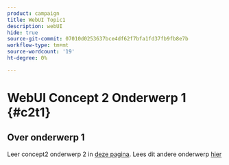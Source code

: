```yaml
---
product: campaign
title: WebUI Topic1
description: webUI
hide: true
source-git-commit: 07010d0253637bce4df62f7bfa1fd37fb9fb8e7b
workflow-type: tm+mt
source-wordcount: '19'
ht-degree: 0%

---
```


# WebUI Concept 2 Onderwerp 1 {#c2t1}

## Over onderwerp 1

Leer concept2 onderwerp 2 in [deze pagina](topic2.md).
Lees dit andere onderwerp [hier](../../automation/workflow/about-workflows.md)